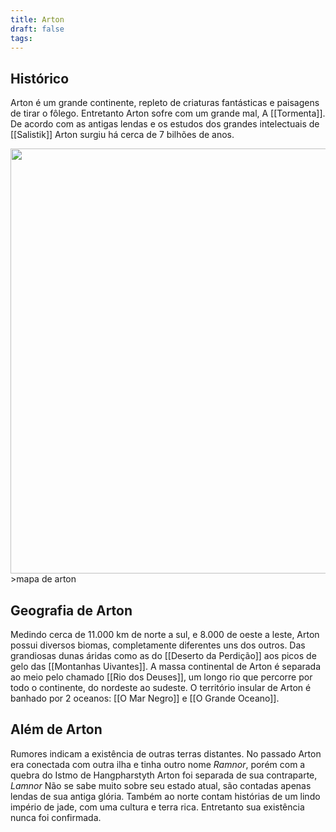 ```yaml
---
title: Arton
draft: false
tags:
---
```

## Histórico

Arton é um grande continente, repleto de criaturas fantásticas e paisagens de tirar o fôlego. Entretanto Arton sofre com um grande mal, A [[Tormenta]]. 
De acordo com as antigas lendas e os estudos dos grandes intelectuais de [[Salistik]] Arton surgiu há cerca de 7 bilhões de anos.

<img src="https://preview.redd.it/acgreznsj1671.jpg?auto=webp&s=3d3a64eb42449c47aff165e1c37e6abc17171ee7" width="680">
>mapa de arton

## Geografia de Arton

Medindo cerca de 11.000 km de norte a sul, e 8.000 de oeste a leste, Arton possui diversos biomas, completamente diferentes uns dos outros. Das grandiosas dunas áridas como as do [[Deserto da Perdição]] aos picos de gelo das [[Montanhas Uivantes]]. A massa continental de Arton é separada ao meio pelo chamado [[Rio dos Deuses]], um longo rio que percorre por todo o continente, do nordeste ao sudeste. O território insular de Arton é banhado por 2 oceanos: [[O Mar Negro]] e [[O Grande Oceano]].

## Além de Arton

Rumores indicam a existência de outras terras distantes. No passado Arton era conectada com outra ilha e tinha outro nome *Ramnor*, porém com a quebra do Istmo de Hangpharstyth Arton foi separada de sua contraparte, *Lamnor* Não se sabe muito sobre seu estado atual, são contadas apenas lendas de sua antiga glória.
Também ao norte contam histórias de um lindo império de jade, com uma cultura e terra rica. Entretanto sua existência nunca foi confirmada.